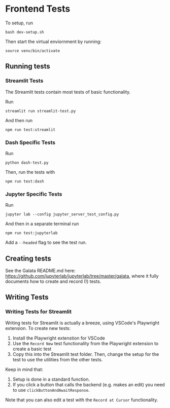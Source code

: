 # Frontend Tests

To setup, run
```
bash dev-setup.sh
```

Then start the virtual enviornment by running:
```
source venv/bin/activate
```
## Running tests

### Streamlit Tests

The Streamlit tests contain most tests of basic functionality. 

Run
```
streamlit run streamlit-test.py
```

And then run
```
npm run test:streamlit
```

### Dash Specific Tests

Run
```
python dash-test.py
```

Then, run the tests with
```
npm run test:dash
```

### Jupyter Specific Tests

Run 
```
jupyter lab --config jupyter_server_test_config.py
```

And then in a separate terminal run 
```
npm run test:jupyterlab
```

Add a `--headed` flag to see the test run.

## Creating tests

See the Galata README.md here: https://github.com/jupyterlab/jupyterlab/tree/master/galata, where it fully documents how to create and record (!) tests.

## Writing Tests

### Writing Tests for Streamlit

Writing tests for Streamlit is actually a breeze, using VSCode's Playwright extension. To create new tests:

1. Install the Playwright extenstion for VSCode
2. Use the `Record New` test functionality from the Playwright extension to create a basic test
3. Copy this into the Streamlit test folder. Then, change the setup for the test to use the utilities from the other tests. 

Keep in mind that:
1. Setup is done in a standard function.
2. If you click a button that calls the backend (e.g. makes an edit) you need to use `clickButtonAndAwaitResponse`.

Note that you can also edit a test with the `Record at Cursor` functionality.
